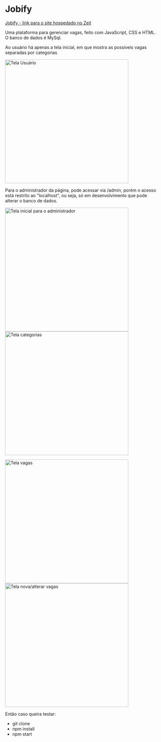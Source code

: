 # Jobify

[Jobify - link para o site hospedado no Zeit](https://jobify-ten.now.sh/)

Uma plataforma para gerenciar vagas, feito com JavaScript, CSS e HTML. O banco de dados é MySql. 

Ao usuário há apenas a tela inicial, em que mostra as possíveis vagas separadas por categorias

<img alt="Tela Usuário" src="" height="400" />

Para o administrador da página, pode acessar via /admin, porém o acesso está restrito ao "localhost", ou seja, só em desenvolvimento que pode alterar o banco de dados.

<img alt="Tela inicial para o administrador" src="" height="400" /> <img alt="Tela categorias" src="" height="400" />

<img alt="Tela vagas" src="" height="400" /> <img alt="Tela nova/alterar vagas" src="" height="400" />




Então caso queira testar:
 - git clone
 - npm install
 - npm start
